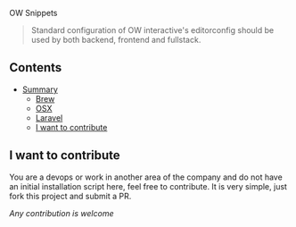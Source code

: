OW Snippets

> Standard configuration of OW interactive's editorconfig should be used by both backend, frontend and fullstack.

## Contents

- [Summary](#sumary)
    - [Brew](https://github.com/rogersilvasouza/OW-Snippets/tree/master/brew)
    - [OSX](https://github.com/rogersilvasouza/OW-Snippets/tree/master/osx)
    - [Laravel](https://github.com/rogersilvasouza/OW-Snippets/tree/master/laravel)
    - [I want to contribute](#i-want-to-contribute)

## I want to contribute

You are a devops or work in another area of ​​the company and do not have an initial installation script here, feel free to contribute. It is very simple, just fork this project and submit a PR.

*Any contribution is welcome*